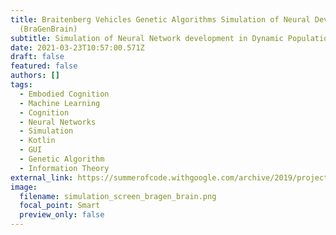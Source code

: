 ```yaml
---
title: Braitenberg Vehicles Genetic Algorithms Simulation of Neural Development
  (BraGenBrain)
subtitle: Simulation of Neural Network development in Dynamic Population simulation
date: 2021-03-23T10:57:00.571Z
draft: false
featured: false
authors: []
tags:
  - Embodied Cognition
  - Machine Learning
  - Cognition
  - Neural Networks
  - Simulation
  - Kotlin
  - GUI
  - Genetic Algorithm
  - Information Theory
external_link: https://summerofcode.withgoogle.com/archive/2019/projects/6233682145181696/
image:
  filename: simulation_screen_bragen_brain.png
  focal_point: Smart
  preview_only: false
---
```

